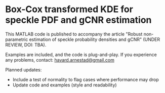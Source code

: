 # Box-Cox transformed KDE for speckle PDF and gCNR estimation
 This MATLAB code is published to accompany the article "Robust non-parametric estimation of speckle probability densities and gCNR" (UNDER REVIEW, DOI: TBA). 

 Examples are included, and the code is plug-and-play. If you experience any problems, contact: havard.arnestad@gmail.com

 Planned updates:
 - Include a test of normality to flag cases where performance may drop
 - Update code and examples (style and readability)
 

